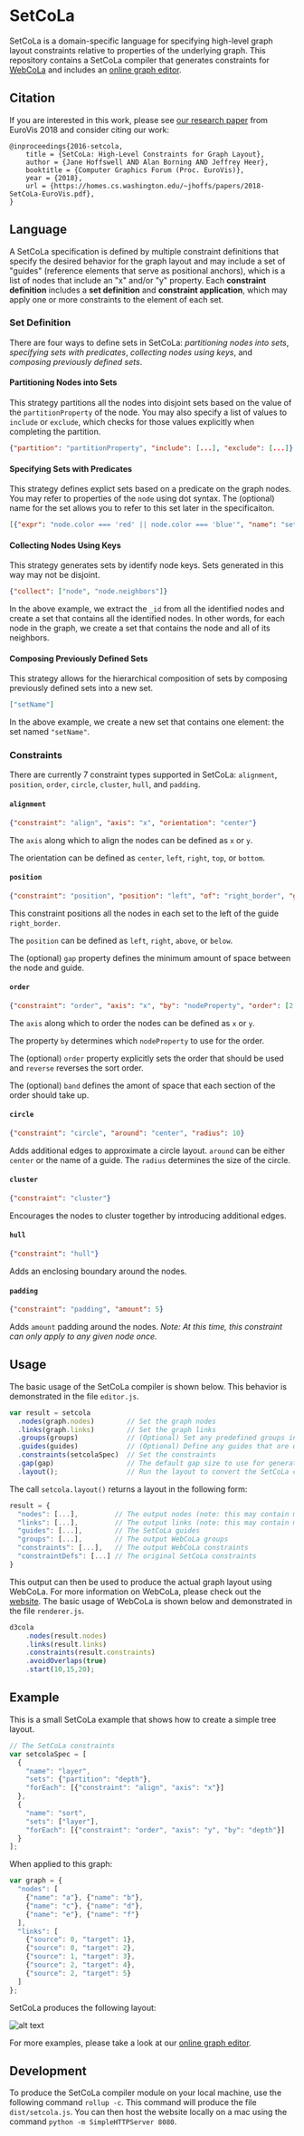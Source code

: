 # SetCoLa
SetCoLa is a domain-specific language for specifying high-level graph layout constraints relative to properties of the underlying graph. This repository contains a SetCoLa compiler that generates constraints for [WebCoLa](http://ialab.it.monash.edu/webcola/) and includes an [online graph editor](https://uwdata.github.io/setcola/).

## Citation
If you are interested in this work, please see [our research paper](https://homes.cs.washington.edu/~jhoffs/website/resources/papers/2018-SetCoLa-EuroVis.pdf) from EuroVis 2018 and consider citing our work:

```
@inproceedings{2016-setcola,
    title = {SetCoLa: High-Level Constraints for Graph Layout},
    author = {Jane Hoffswell AND Alan Borning AND Jeffrey Heer},
    booktitle = {Computer Graphics Forum (Proc. EuroVis)},
    year = {2018},
    url = {https://homes.cs.washington.edu/~jhoffs/papers/2018-SetCoLa-EuroVis.pdf},
}
```

## Language
A SetCoLa specification is defined by multiple constraint definitions that specify the desired behavior for the graph layout and may include a set of "guides" (reference elements that serve as positional anchors), which is a list of nodes that include an "x" and/or "y" property. Each **constraint definition** includes a **set definition** and **constraint application**, which may apply one or more constraints to the element of each set.

### Set Definition
There are four ways to define sets in SetCoLa: *partitioning nodes into sets*, *specifying sets with predicates*, *collecting nodes using keys*, and *composing previously defined sets*.

#### Partitioning Nodes into Sets
This strategy partitions all the nodes into disjoint sets based on the value of the `partitionProperty` of the node. You may also specify a list of values to `include` or `exclude`, which checks for those values explicitly when completing the partition.

```json
{"partition": "partitionProperty", "include": [...], "exclude": [...]}
```

#### Specifying Sets with Predicates
This strategy defines explict sets based on a predicate on the graph nodes. You may refer to properties of the `node` using dot syntax. The (optional) name for the set allows you to refer to this set later in the specificaiton.

```json
[{"expr": "node.color === 'red' || node.color === 'blue'", "name": "setName"}, ...]
```

#### Collecting Nodes Using Keys
This strategy generates sets by identify node keys. Sets generated in this way may not be disjoint.

```json
{"collect": ["node", "node.neighbors"]}
```

In the above example, we extract the `_id` from all the identified nodes and create a set that contains all the identified nodes. In other words, for each node in the graph, we create a set that contains the node and all of its neighbors.

#### Composing Previously Defined Sets
This strategy allows for the hierarchical composition of sets by composing previously defined sets into a new set.

```json
["setName"]
```

In the above example, we create a new set that contains one element: the set named `"setName"`.

### Constraints
There are currently 7 constraint types supported in SetCoLa: `alignment`, `position`, `order`, `circle`, `cluster`, `hull`, and `padding`.

#### `alignment`

```json
{"constraint": "align", "axis": "x", "orientation": "center"}
```

The `axis` along which to align the nodes can be defined as `x` or `y`. 

The orientation can be defined as `center`, `left`, `right`, `top`, or `bottom`.

#### `position`

```json
{"constraint": "position", "position": "left", "of": "right_border", "gap": 20}
```

This constraint positions all the nodes in each set to the left of the guide `right_border`.

The `position` can be defined as `left`, `right`, `above`, or `below`. 

The (optional) `gap` property defines the minimum amount of space between the node and guide.

#### `order`

```json
{"constraint": "order", "axis": "x", "by": "nodeProperty", "order": [2, 3, 1, 0], "reverse": true, "band": 200}
```

The `axis` along which to order the nodes can be defined as `x` or `y`.

The property `by` determines which `nodeProperty` to use for the order.

The (optional) `order` property explicitly sets the order that should be used and `reverse` reverses the sort order.

The (optional) `band` defines the amont of space that each section of the order should take up.

#### `circle`

```json
{"constraint": "circle", "around": "center", "radius": 10}
```

Adds additional edges to approximate a circle layout. `around` can be either `center` or the name of a guide. The `radius` determines the size of the circle.

#### `cluster`

```json
{"constraint": "cluster"}
```

Encourages the nodes to cluster together by introducing additional edges.

#### `hull`

```json
{"constraint": "hull"}
```

Adds an enclosing boundary around the nodes.

#### `padding`

```json
{"constraint": "padding", "amount": 5}
```

Adds `amount` padding around the nodes. *Note: At this time, this constraint can only apply to any given node once.*

## Usage
The basic usage of the SetCoLa compiler is shown below. This behavior is demonstrated in the file `editor.js`.

```javascript
var result = setcola
  .nodes(graph.nodes)        // Set the graph nodes
  .links(graph.links)        // Set the graph links
  .groups(groups)            // (Optional) Set any predefined groups in the graph
  .guides(guides)            // (Optional) Define any guides that are used by the SetCoLa layout
  .constraints(setcolaSpec)  // Set the constraints
  .gap(gap)                  // The default gap size to use for generating the constraints (if not specified in the SetCoLa spec)
  .layout();                 // Run the layout to convert the SetCoLa constraints to WebCoLa constraints
```
The call `setcola.layout()` returns a layout in the following form:

```javascript
result = {
  "nodes": [...],         // The output nodes (note: this may contain more nodes than originally input)
  "links": [...],         // The output links (note: this may contain more links than originally input)
  "guides": [...],        // The SetCoLa guides
  "groups": [...],        // The output WebCoLa groups
  "constraints": [...],   // The output WebCoLa constraints
  "constraintDefs": [...] // The original SetCoLa constraints
}
```
This output can then be used to produce the actual graph layout using WebCoLa. For more information on WebCoLa, please check out the [website](http://ialab.it.monash.edu/webcola/). The basic usage of WebCoLa is shown below and demonstrated in the file `renderer.js`.

```javascript
d3cola
    .nodes(result.nodes)
    .links(result.links)
    .constraints(result.constraints)
    .avoidOverlaps(true)
    .start(10,15,20);
```

## Example
This is a small SetCoLa example that shows how to create a simple tree layout.

```javascript
// The SetCoLa constraints
var setcolaSpec = [
  {
    "name": "layer",
    "sets": {"partition": "depth"},
    "forEach": [{"constraint": "align", "axis": "x"}]
  },
  {
    "name": "sort",
    "sets": ["layer"],
    "forEach": [{"constraint": "order", "axis": "y", "by": "depth"}]
  }
];
```
When applied to this graph:

```javascript
var graph = {
  "nodes": [
    {"name": "a"}, {"name": "b"},
    {"name": "c"}, {"name": "d"},
    {"name": "e"}, {"name": "f"}
  ],
  "links": [
    {"source": 0, "target": 1},
    {"source": 0, "target": 2},
    {"source": 1, "target": 3},
    {"source": 2, "target": 4},
    {"source": 2, "target": 5}
  ]
};
```

SetCoLa produces the following layout:

![alt text](https://github.com/uwdata/setcola/blob/master/app/images/smalltree.png "SetCoLa small tree layout")

For more examples, please take a look at our [online graph editor](https://uwdata.github.io/setcola/).

## Development

To produce the SetCoLa compiler module on your local machine, use the following command `rollup -c`. This command will produce the file `dist/setcola.js`. You can then host the website locally on a mac using the command `python -m SimpleHTTPServer 8080`.

